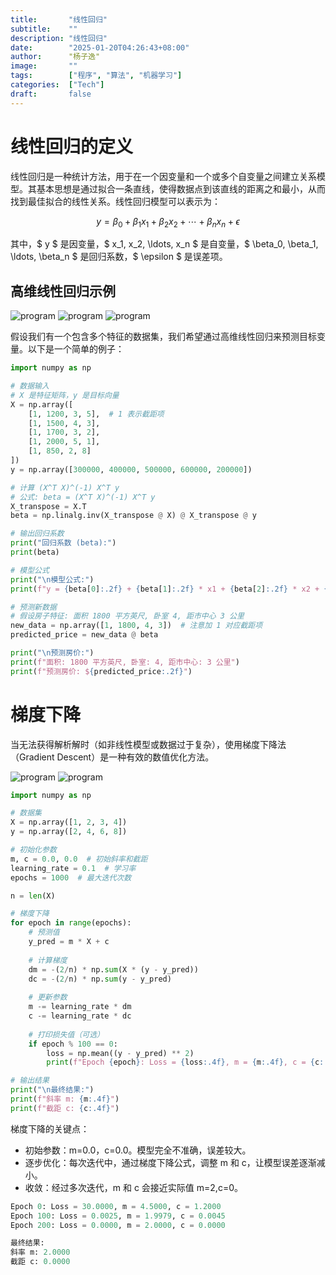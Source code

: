 ```yaml
---
title:       "线性回归"
subtitle:    ""
description: "线性回归"
date:        "2025-01-20T04:26:43+08:00"
author:      "杨子逸"
image:       ""
tags:        ["程序", "算法", "机器学习"]
categories:  ["Tech"]
draft:       false
---
```


# 线性回归的定义
线性回归是一种统计方法，用于在一个因变量和一个或多个自变量之间建立关系模型。其基本思想是通过拟合一条直线，使得数据点到该直线的距离之和最小，从而找到最佳拟合的线性关系。线性回归模型可以表示为：

$$ y = \beta_0 + \beta_1 x_1 + \beta_2 x_2 + \cdots + \beta_n x_n + \epsilon $$

其中，$ y $ 是因变量，$ x_1, x_2, \ldots, x_n $ 是自变量，$ \beta_0, \beta_1, \ldots, \beta_n $ 是回归系数，$ \epsilon $ 是误差项。

## 高维线性回归示例

![program](/img/machine_learning/xianxing1.png)
![program](/img/machine_learning/xianxing2.png)
![program](/img/machine_learning/xianxing4.png)

假设我们有一个包含多个特征的数据集，我们希望通过高维线性回归来预测目标变量。以下是一个简单的例子：

```python
import numpy as np

# 数据输入
# X 是特征矩阵，y 是目标向量
X = np.array([
    [1, 1200, 3, 5],  # 1 表示截距项
    [1, 1500, 4, 3],
    [1, 1700, 3, 2],
    [1, 2000, 5, 1],
    [1, 850, 2, 8]
])
y = np.array([300000, 400000, 500000, 600000, 200000])

# 计算 (X^T X)^(-1) X^T y
# 公式: beta = (X^T X)^(-1) X^T y
X_transpose = X.T
beta = np.linalg.inv(X_transpose @ X) @ X_transpose @ y

# 输出回归系数
print("回归系数 (beta):")
print(beta)

# 模型公式
print("\n模型公式:")
print(f"y = {beta[0]:.2f} + {beta[1]:.2f} * x1 + {beta[2]:.2f} * x2 + {beta[3]:.2f} * x3")

# 预测新数据
# 假设房子特征: 面积 1800 平方英尺, 卧室 4, 距市中心 3 公里
new_data = np.array([1, 1800, 4, 3])  # 注意加 1 对应截距项
predicted_price = new_data @ beta

print("\n预测房价:")
print(f"面积: 1800 平方英尺, 卧室: 4, 距市中心: 3 公里")
print(f"预测房价: ${predicted_price:.2f}")
```

# 梯度下降
当无法获得解析解时（如非线性模型或数据过于复杂），使用梯度下降法（Gradient Descent）是一种有效的数值优化方法。

![program](/img/machine_learning/tidu1.png)
![program](/img/machine_learning/tidu2.png)

```python
import numpy as np

# 数据集
X = np.array([1, 2, 3, 4])
y = np.array([2, 4, 6, 8])

# 初始化参数
m, c = 0.0, 0.0  # 初始斜率和截距
learning_rate = 0.1  # 学习率
epochs = 1000  # 最大迭代次数

n = len(X)

# 梯度下降
for epoch in range(epochs):
    # 预测值
    y_pred = m * X + c
    
    # 计算梯度
    dm = -(2/n) * np.sum(X * (y - y_pred))
    dc = -(2/n) * np.sum(y - y_pred)
    
    # 更新参数
    m -= learning_rate * dm
    c -= learning_rate * dc
    
    # 打印损失值（可选）
    if epoch % 100 == 0:
        loss = np.mean((y - y_pred) ** 2)
        print(f"Epoch {epoch}: Loss = {loss:.4f}, m = {m:.4f}, c = {c:.4f}")

# 输出结果
print("\n最终结果:")
print(f"斜率 m: {m:.4f}")
print(f"截距 c: {c:.4f}")
```
梯度下降的关键点：
- 初始参数：m=0.0，c=0.0。模型完全不准确，误差较大。
- 逐步优化：每次迭代中，通过梯度下降公式，调整 m 和 c，让模型误差逐渐减小。
- 收敛：经过多次迭代，m 和 c 会接近实际值 m=2,c=0。

```python
Epoch 0: Loss = 30.0000, m = 4.5000, c = 1.2000
Epoch 100: Loss = 0.0025, m = 1.9979, c = 0.0045
Epoch 200: Loss = 0.0000, m = 2.0000, c = 0.0000

最终结果:
斜率 m: 2.0000
截距 c: 0.0000

```
